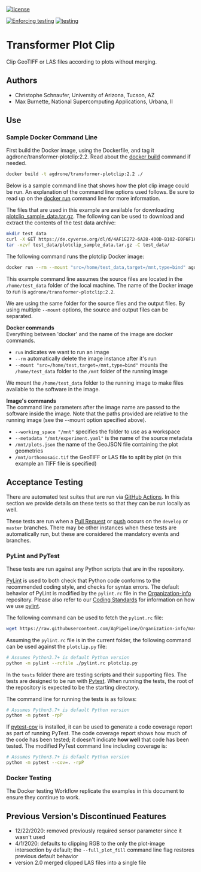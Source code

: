 [![license](https://img.shields.io/badge/license-BSD%203-green?logo=Open-Source-Initiative)](https://github.com/AgPipeline/transformer-soilmask/blob/master/LICENSE)

[![Enforcing testing](https://github.com/AgPipeline/transformer-soilmask/workflows/Enforcing%20testing/badge.svg)](https://github.com/AgPipeline/transformer-soilmask/actions?query=workflow%3A%22Enforcing+testing%22)
[![testing](https://github.com/AgPipeline/transformer-soilmask/workflows/Testing%20Docker%20image/badge.svg)](https://github.com/AgPipeline/transformer-soilmask/actions?query=workflow%3A%22Testing+Docker+image%22)

# Transformer Plot Clip

Clip GeoTIFF or LAS files according to plots without merging.

## Authors

* Christophe Schnaufer, University of Arizona, Tucson, AZ
* Max Burnette, National Supercomputing Applications, Urbana, Il

## Use 

### Sample Docker Command Line

First build the Docker image, using the Dockerfile, and tag it agdrone/transformer-plotclip:2.2. 
Read about the [docker build](https://docs.docker.com/engine/reference/commandline/build/) command if needed.

```bash
docker build -t agdrone/transformer-plotclip:2.2 ./
```

Below is a sample command line that shows how the plot clip image could be run.
An explanation of the command line options used follows.
Be sure to read up on the [docker run](https://docs.docker.com/engine/reference/run/) command line for more information.

The files that are used in this example are available for downloading [plotclip_sample_data.tar.gz](https://de.cyverse.org/dl/d/4AF1E272-6A28-400D-B102-E0F6F168BA10/plotclip_sample_data.tar.gz).
The following can be used to download and extract the contents of the test data archive:
```bash
mkdir test_data
curl -X GET https://de.cyverse.org/dl/d/4AF1E272-6A28-400D-B102-E0F6F168BA10/plotclip_sample_data.tar.gz -o test_data/plotclip_sample_data.tar.gz
tar -xzvf test_data/plotclip_sample_data.tar.gz -C test_data/
```

The following command runs the plotclip Docker image:
```bash
docker run --rm --mount "src=/home/test_data,target=/mnt,type=bind" agdrone/transformer-plotclip:2.2 --working_space /mnt --metadata /mnt/experiment.yaml /mnt/plots.json /mnt/orthomosaic.tif
```

This example command line assumes the source files are located in the `/home/test_data` folder of the local machine.
The name of the Docker image to run is `agdrone/transformer-plotclip:2.2`.

We are using the same folder for the source files and the output files.
By using multiple `--mount` options, the source and output files can be separated.

**Docker commands** \
Everything between 'docker' and the name of the image are docker commands.

- `run` indicates we want to run an image
- `--rm` automatically delete the image instance after it's run
- `--mount "src=/home/test,target=/mnt,type=bind"` mounts the `/home/test_data` folder to the `/mnt` folder of the running image

We mount the `/home/test_data` folder to the running image to make files available to the software in the image.

**Image's commands** \
The command line parameters after the image name are passed to the software inside the image.
Note that the paths provided are relative to the running image (see the --mount option specified above).

- `--working_space "/mnt"` specifies the folder to use as a workspace
- `--metadata "/mnt/experiment.yaml"` is the name of the source metadata
- `/mnt/plots.json` the name of the GeoJSON file containing the plot geometries
- `/mnt/orthomosaic.tif` the GeoTIFF or LAS file to split by plot (in this example an TIFF file is specified) 

## Acceptance Testing

There are automated test suites that are run via [GitHub Actions](https://docs.github.com/en/actions).
In this section we provide details on these tests so that they can be run locally as well.

These tests are run when a [Pull Request](https://docs.github.com/en/github/collaborating-with-issues-and-pull-requests/about-pull-requests) or [push](https://docs.github.com/en/github/using-git/pushing-commits-to-a-remote-repository) occurs on the `develop` or `master` branches.
There may be other instances when these tests are automatically run, but these are considered the mandatory events and branches.

### PyLint and PyTest

These tests are run against any Python scripts that are in the repository.

[PyLint](https://www.pylint.org/) is used to both check that Python code conforms to the recommended coding style, and checks for syntax errors.
The default behavior of PyLint is modified by the `pylint.rc` file in the [Organization-info](https://github.com/AgPipeline/Organization-info) repository.
Please also refer to our [Coding Standards](https://github.com/AgPipeline/Organization-info#python) for information on how we use [pylint](https://www.pylint.org/).

The following command can be used to fetch the `pylint.rc` file:
```bash
wget https://raw.githubusercontent.com/AgPipeline/Organization-info/master/pylint.rc
```

Assuming the `pylint.rc` file is in the current folder, the following command can be used against the `plotclip.py` file:
```bash
# Assumes Python3.7+ is default Python version
python -m pylint --rcfile ./pylint.rc plotclip.py
``` 

In the `tests` folder there are testing scripts and their supporting files.
The tests are designed to be run with [Pytest](https://docs.pytest.org/en/stable/).
When running the tests, the root of the repository is expected to be the starting directory.

The command line for running the tests is as follows:
```bash
# Assumes Python3.7+ is default Python version
python -m pytest -rpP
```

If [pytest-cov](https://pytest-cov.readthedocs.io/en/latest/) is installed, it can be used to generate a code coverage report as part of running PyTest.
The code coverage report shows how much of the code has been tested; it doesn't indicate **how well** that code has been tested.
The modified PyTest command line including coverage is:
```bash
# Assumes Python3.7+ is default Python version
python -m pytest --cov=. -rpP 
```

### Docker Testing

The Docker testing Workflow replicate the examples in this document to ensure they continue to work.

## Previous Version's Discontinued Features

- 12/22/2020: removed previously required sensor parameter since it wasn't used
- 4/1/2020: defaults to clipping RGB to the only the plot-image intersection by default; the `--full_plot_fill` command line flag restores previous default behavior
- version 2.0 merged clipped LAS files into a single file
